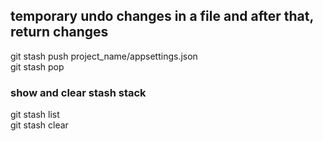 ## temporary undo changes in a file and after that, return changes
git stash push project_name/appsettings.json  
git stash pop
### show and clear stash stack
git stash list  
git stash clear

